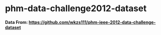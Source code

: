 # phm-data-challenge2012-dataset

#### Data From:  https://github.com/wkzs111/phm-ieee-2012-data-challenge-dataset

